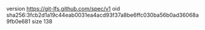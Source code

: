 version https://git-lfs.github.com/spec/v1
oid sha256:3fcb2d1a19c44eab0031ea4acd93f37a8be6ffc030ba56b0ad36068a9fb0e681
size 138

